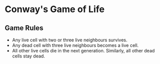 # Conway's Game of Life

## Game Rules
* Any live cell with two or three live neighbours survives.
* Any dead cell with three live neighbours becomes a live cell.
* All other live cells die in the next generation. Similarly, all other dead cells stay dead.